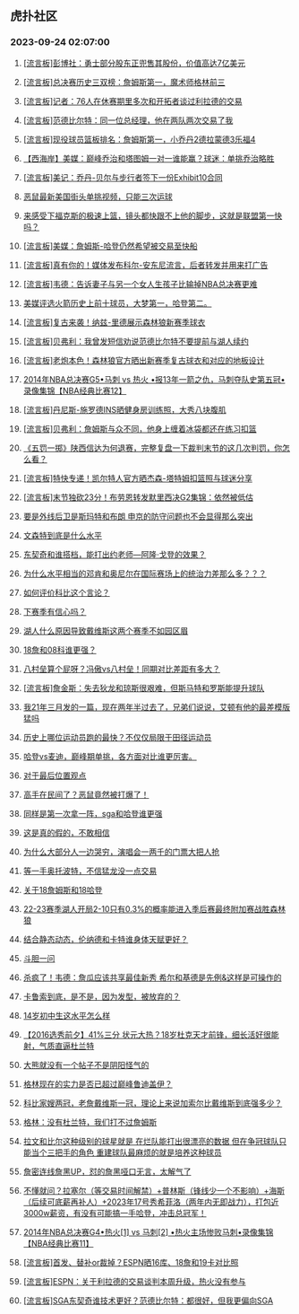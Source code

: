 ## 虎扑社区 
### 2023-09-24 02:07:00

1. [[流言板]彭博社：勇士部分股东正兜售其股份，价值高达7亿美元](https://bbs.hupu.com/62203493.html)

2. [[流言板]总决赛历史三双榜：詹姆斯第一，魔术师格林前三](https://bbs.hupu.com/62203082.html)

3. [[流言板]记者：76人在休赛期里多次和开拓者谈过利拉德的交易](https://bbs.hupu.com/62201639.html)

4. [[流言板]范德比尔特：同一位总经理，他在两队两次交易了我](https://bbs.hupu.com/62200993.html)

5. [[流言板]现役球员篮板排名：詹姆斯第一，小乔丹2德拉蒙德3乐福4](https://bbs.hupu.com/62199491.html)

6. [【西海岸】美媒：巅峰乔治和塔图姆一对一谁能赢？球迷：单挑乔治略胜](https://bbs.hupu.com/62199506.html)

7. [[流言板]美记：乔丹-贝尔与步行者签下一份Exhibit10合同](https://bbs.hupu.com/62203757.html)

8. [恶鼠最新美国街头单挑视频，只能三次运球](https://bbs.hupu.com/62197950.html)

9. [来感受下福克斯的极速上篮，镜头都快跟不上他的脚步，这就是联盟第一快吗？](https://bbs.hupu.com/62199269.html)

10. [[流言板]美媒：詹姆斯-哈登仍然希望被交易至快船](https://bbs.hupu.com/62197756.html)

11. [[流言板]真有你的！媒体发布科尔-安东尼流言，后者转发并用来打广告](https://bbs.hupu.com/62203776.html)

12. [[流言板]韦德：告诉妻子与另一个女人生孩子比输掉NBA总决赛更难](https://bbs.hupu.com/62197097.html)

13. [美媒评选火箭历史上前十球员，大梦第一，哈登第二。](https://bbs.hupu.com/62199274.html)

14. [[流言板]复古来袭！纳兹-里德展示森林狼新赛季球衣](https://bbs.hupu.com/62202790.html)

15. [[流言板]贝弗利：我曾发短信劝说范德比尔特不要提前与湖人续约](https://bbs.hupu.com/62197104.html)

16. [[流言板]老炮本色！森林狼官方晒出新赛季复古球衣和对应的地板设计](https://bbs.hupu.com/62202831.html)

17. [2014年NBA总决赛G5•马刺 vs 热火 •报13年一箭之仇，马刺夺队史第五冠•录像集锦【NBA经典比赛12】](https://bbs.hupu.com/62203037.html)

18. [[流言板]丹尼斯-施罗德INS晒健身房训练照，大秀八块腹肌](https://bbs.hupu.com/62196765.html)

19. [[流言板]贝弗利：詹姆斯与众不同，他身上缠着冰袋都还在练习扣篮](https://bbs.hupu.com/62196697.html)

20. [《五罚一掷》陕西信达为何退赛，完整复盘一下裁判末节的这几次判罚，你怎么看？](https://bbs.hupu.com/62201006.html)

21. [[流言板]特快专递！凯尔特人官方晒杰森-塔特姆扣篮照与球迷分享](https://bbs.hupu.com/62203088.html)

22. [[流言板]末节独砍23分！布劳恩转发默里西决G2集锦：依然被低估](https://bbs.hupu.com/62200826.html)

23. [要是外线后卫是斯玛特和布朗 申京的防守问题也不会显得那么突出](https://bbs.hupu.com/62201526.html)

24. [文森特到底是什么水平](https://bbs.hupu.com/62202687.html)

25. [东契奇和谁搭档，能打出约老师—阿隆·戈登的效果？](https://bbs.hupu.com/62203867.html)

26. [为什么水平相当的邓肯和奥尼尔在国际赛场上的统治力差那么多？？？](https://bbs.hupu.com/62202588.html)

27. [如何评价科比这个言论？](https://bbs.hupu.com/62204024.html)

28. [下赛季有信心吗？](https://bbs.hupu.com/62203936.html)

29. [湖人什么原因导致戴维斯这两个赛季不如园区眉](https://bbs.hupu.com/62203509.html)

30. [18詹和08科谁更强？](https://bbs.hupu.com/62203684.html)

31. [八村垒算个屁呀？冯傲vs八村垒！同期对比差距有多大？](https://bbs.hupu.com/62203748.html)

32. [[流言板]詹金斯：失去狄龙和琼斯很艰难，但斯马特和罗斯能提升球队](https://bbs.hupu.com/62201506.html)

33. [我21年三月发的一篇，现在两年半过去了，兄弟们说说，艾顿有他的最差模版猛吗](https://bbs.hupu.com/62203335.html)

34. [历史上哪位运动员跑的最快？不仅仅局限于田径运动员](https://bbs.hupu.com/62202655.html)

35. [哈登vs麦迪，巅峰期单挑，各方面对比谁更厉害。](https://bbs.hupu.com/62203313.html)

36. [对于最后位置观点](https://bbs.hupu.com/62203108.html)

37. [高手在民间了？恶鼠竟然被打爆了！](https://bbs.hupu.com/62199278.html)

38. [同样是第一次拿一阵，sga和哈登谁更强](https://bbs.hupu.com/62203563.html)

39. [这是真的假的，不敢相信](https://bbs.hupu.com/62202748.html)

40. [为什么大部分人一边哭穷，演唱会一两千的门票大把人抢](https://bbs.hupu.com/62200006.html)

41. [等一手奥托波特，不信猛龙没一点交易](https://bbs.hupu.com/62203699.html)

42. [关于18詹姆斯和18哈登](https://bbs.hupu.com/62203071.html)

43. [22-23赛季湖人开局2-10只有0.3%的概率能进入季后赛最终附加赛战胜森林狼](https://bbs.hupu.com/62202629.html)

44. [结合静态动态，伦纳德和卡特谁身体天赋更好？](https://bbs.hupu.com/62202801.html)

45. [斗胆一问](https://bbs.hupu.com/62203150.html)

46. [杀疯了！韦德：詹瓜应该共享最佳新秀 希尔和基德是先例&这样是可操作的](https://bbs.hupu.com/62197319.html)

47. [卡鲁索到底，是不是，因为发型，被放弃的？](https://bbs.hupu.com/62202520.html)

48. [14岁初中生这水平怎么样](https://bbs.hupu.com/62202546.html)

49. [【2016选秀前夕】41%三分   状元大热？18岁杜克天才前锋，细长活好很能射，气质直逼杜兰特](https://bbs.hupu.com/62202932.html)

50. [大熊就没有一个帖子不是阴阳怪气的](https://bbs.hupu.com/62200692.html)

51. [格林现在的实力是否已超过巅峰鲁迪盖伊？](https://bbs.hupu.com/62200780.html)

52. [科比家嫂两冠，老詹戴维斯一冠，理论上来说加索尔比戴维斯到底强多少？](https://bbs.hupu.com/62201247.html)

53. [格林：没有杜兰特，我们打不过詹姆斯](https://bbs.hupu.com/62201547.html)

54. [拉文和比尔这种级别的球星就是 在烂队能打出很漂亮的数据 但在争冠球队只能当个三把手的角色 重建球队最麻烦的就是培养这种球员](https://bbs.hupu.com/62202329.html)

55. [詹密连线詹黑UP，怼的詹黑哑口无言，太解气了](https://bbs.hupu.com/62200368.html)

56. [不懂就问？拉塞尔（等交易时间解禁）+普林斯（锋线少一个不影响）+海斯（后续可底薪再补人）+2023年17号秀希菲洛（两年内无即战力），打包近3000w薪资，有没有可能搞一手哈登，冲击总冠军！](https://bbs.hupu.com/62201652.html)

57. [2014年NBA总决赛G4•热火[1] vs 马刺[2] •热火主场惨败马刺•录像集锦【NBA经典比赛11】](https://bbs.hupu.com/62200944.html)

58. [[流言板]首发、替补or裁掉？ESPN晒16库、18詹和19卡对比照](https://bbs.hupu.com/62195582.html)

59. [[流言板]ESPN：关于利拉德的交易谈判本周升级，热火没有参与](https://bbs.hupu.com/62195807.html)

60. [[流言板]SGA东契奇谁技术更好？范德比尔特：都很好，但我更偏向SGA](https://bbs.hupu.com/62195762.html)

